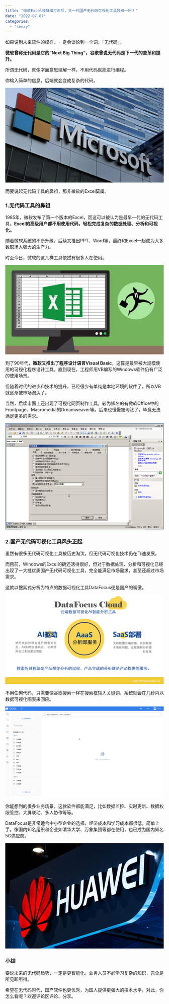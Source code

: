 ```yaml
---
title: "微软Excel被降维打击后，又一代国产无代码可视化工具独树一帜！"
date: "2022-07-07"
categories: 
  - "seozy"
---
```


如果说到未来软件的模样，一定会谈论到一个词，「无代码」。

**微软曾称无代码是它的“Next Big Thing”，谷歌曾说无代码是下一代的变革和提升。**

所谓无代码，就像字面意思理解一样，不用代码就能进行编程。

你输入简单的信息，后端就会变成复杂的代码。

![image.png](images/1657202566-image-png.png)

而要说起无代码工具的鼻祖，那非微软的Excel莫属。

### 1.无代码工具的鼻祖

1985年，微软发布了第一个版本的Excel，而这可以被认为是最早一代的无代码工具。**Excel的高级用户都不用使用代码，轻松完成复杂的数据处理、分析和可视化。**

随着微软系统的不断升级，后续又推出PPT、Word等，最终和Excel一起成为大多数职场人强大的生产力。

时至今日，微软的这几样工具依然有很多人在使用。

![image.png](images/1657202587-image-png.png)

到了90年代，**微软又推出了程序设计语言Visual Basic**，这算是最早被大规模使用的可视化程序设计工具。直到现在，工程师用VB编写的Windows软件仍有广泛的使用场景。

但随着时代的进步和技术的提升，已经很少有单纯是本地环境的软件了，所以VB就逐渐被市场淘汰了。

当然，后续市面上还出现了可视化网页制作工具，较为知名的有微软Office中的Frontpage、Macromedia的Dreamweaver等。后来也慢慢被淘汰了，毕竟无法满足更多的需求。

![image.png](images/1657202589-image-png.png)

### 2.国产无代码可视化工具风头正起

虽然有很多无代码可视化工具被历史淘汰，但无代码可视化技术仍在飞速发展。

而目前，Windows的Excel的确还活得很好，但对于数据处理、分析和可视化已经出现了一大批优质国产无代码可视化工具，完全能满足市场需求，甚至还超过市场需求。

这款以搜索式分析为特点的数据可视化工具DataFocus便是国产的骄傲。

![image.png](images/1657202593-image-png.png)

不用任何代码，只需要像谷歌搜索一样在搜索框输入关键词，系统就会在几秒内以数据可视化图表来回应。

![4.gif](images/1657202601-4-gif.gif)

你能想到的很多业务场景，这款软件都能满足，比如数据监控、实时更新、数据权限管控、大屏联动、多人协作等等。

DataFocus是非常适合中小型企业的选择，经济成本和学习成本都很低，简单上手。像国内知名组织和企业如清华大学、万象集团等都在使用，也已成为国内知名5G供应商。

![image.png](images/1657202608-image-png.png)

### 小结

要说未来的无代码趋势，一定是更智能化。业务人员不必学习复杂的知识，完全是所见即所得。

希望在无代码时代，国产软件也更优秀，为国人提供更强大的技术水平。对此，你怎么看呢？欢迎评论区评论、分享。
